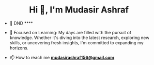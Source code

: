 <h1 align="center">Hi 👋, I'm Mudasir Ashraf</h1>
<!-- [![MasterHead](https://cdn.dribbble.com/users/1162077/screenshots/3848914/programmer.gif)] -->


- 🌱 DND ****

- 🧠 Focused on Learning: My days are filled with the pursuit of knowledge. Whether it's diving into the latest research, exploring new skills, or uncovering fresh insights, I'm committed to expanding my horizons.

- 📫 How to reach me **mudasirashraf156@gmail.com**
